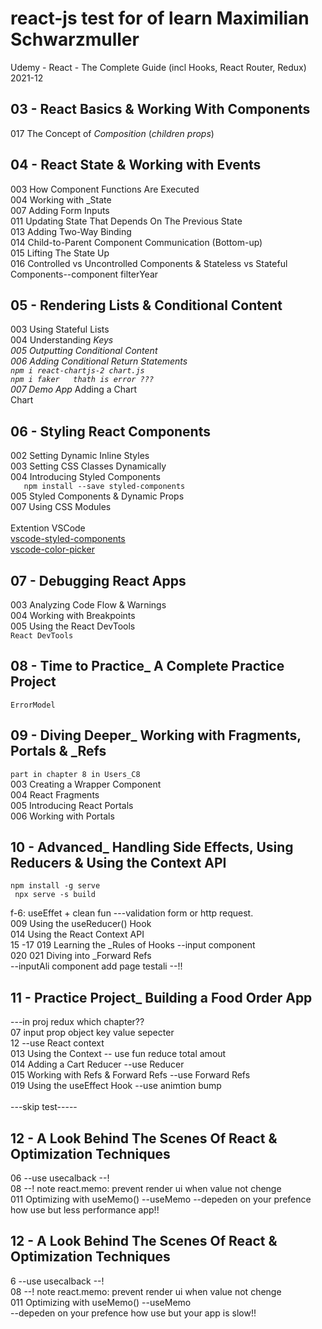 # react-js test for of learn Maximilian  Schwarzmuller

Udemy - React - The Complete Guide (incl Hooks, React Router, Redux) 2021-12 

## 03 - React Basics & Working With Components

017 The Concept of _Composition_ (_children props_)


## 04 - React State & Working with Events

003 How Component Functions Are Executed<br />
004 Working with _State<br />
007 Adding Form Inputs<br />
011 Updating State That Depends On The Previous State<br />
013 Adding Two-Way Binding<br />
014 Child-to-Parent Component Communication (Bottom-up)<br />
015 Lifting The State Up<br />
016 Controlled vs Uncontrolled Components & Stateless vs Stateful Components--component filterYear <br />

## 05 - Rendering Lists & Conditional Content

003 Using Stateful Lists<br />
004 Understanding _Keys<br />
005 Outputting Conditional Content<br />
006 Adding Conditional Return Statements<br />
`npm i react-chartjs-2 chart.js ` <br />
`npm i faker   thath is error ???`                  <br />
007 Demo App_ Adding a Chart  <br />
Chart <br />

## 06 - Styling React Components

002 Setting Dynamic Inline Styles<br />
003 Setting CSS Classes Dynamically<br />
004 Introducing Styled Components <br />
 `    npm install --save styled-components `
<br />
005 Styled Components & Dynamic Props<br />
007 Using CSS Modules<br />
<br />
Extention VSCode 
<br />[vscode-styled-components](https://marketplace.visualstudio.com/items?itemName=styled-components.vscode-styled-components)
 <br />[vscode-color-picker](https://marketplace.visualstudio.com/items?itemName=AntiAntiSepticeye.vscode-color-picker)
<br />

## 07 - Debugging React Apps

003 Analyzing Code Flow & Warnings</br>
004 Working with Breakpoints<br/>
005 Using the React DevTools<br/>
`React DevTools`

## 08 - Time to Practice_ A Complete Practice Project

`ErrorModel`

## 09 - Diving Deeper_ Working with Fragments, Portals & _Refs

`part in chapter 8 in Users_C8`
<br/>
003 Creating a Wrapper Component<br/>
004 React Fragments<br/>
005 Introducing React Portals<br/>
006 Working with Portals<br/>

## 10 - Advanced_ Handling Side Effects, Using Reducers & Using the Context API

` npm install -g serve `<br/>
` npx serve -s build`  <br/>

f-6: useEffet  +  clean fun  ---validation form or http request. <br/>
009 Using the useReducer() Hook  <br/> 
014 Using the React Context API    <br/> 15 -17  019 Learning the _Rules of Hooks   --input  component  <br/>
020  021 Diving into _Forward Refs  <br/>  --inputAli component   add page testali --!! <br/>

## 11 - Practice Project_ Building a Food Order App
---in proj redux which chapter?? <br/>
07  input prop object key value sepecter <br/>
12  --use   React context   <br/>
013 Using the Context  -- use  fun reduce  total amout <br/>
014 Adding a Cart Reducer --use Reducer  <br/>
015 Working with Refs & Forward Refs    --use  Forward Refs  <br/>
019 Using the useEffect Hook     --use animtion bump <br/>
<br/>
---skip test-----<br/>
## 12 - A Look Behind The Scenes Of React & Optimization Techniques
 
06 --use  usecalback  --! <br/>
08 --! note react.memo: prevent render ui  when value not chenge <br/>
011 Optimizing with useMemo()   --useMemo  --depeden on your prefence how use but less performance app!!

## 12 - A Look Behind The Scenes Of React & Optimization Techniques

6 --use  usecalback  --!<br/>
08 --! note react.memo: prevent render ui  when value not chenge <br/>
011 Optimizing with useMemo()   --useMemo  <br/>--depeden on your prefence how use but your app is slow!!
